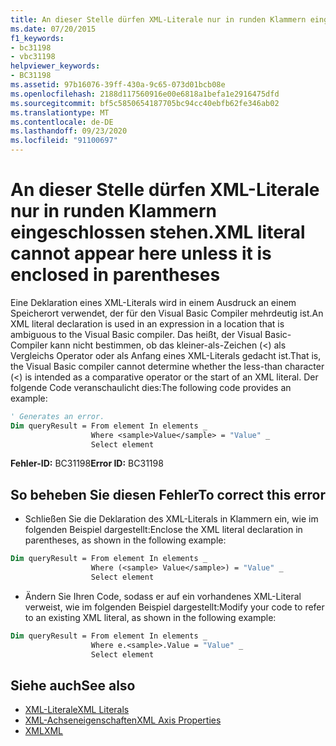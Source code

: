 ```yaml
---
title: An dieser Stelle dürfen XML-Literale nur in runden Klammern eingeschlossen stehen.
ms.date: 07/20/2015
f1_keywords:
- bc31198
- vbc31198
helpviewer_keywords:
- BC31198
ms.assetid: 97b16076-39ff-430a-9c65-073d01bcb08e
ms.openlocfilehash: 2188d117560916e00e6818a1befa1e2916475dfd
ms.sourcegitcommit: bf5c5850654187705bc94cc40ebfb62fe346ab02
ms.translationtype: MT
ms.contentlocale: de-DE
ms.lasthandoff: 09/23/2020
ms.locfileid: "91100697"
---
```

# <a name="xml-literal-cannot-appear-here-unless-it-is-enclosed-in-parentheses"></a><span data-ttu-id="72464-102">An dieser Stelle dürfen XML-Literale nur in runden Klammern eingeschlossen stehen.</span><span class="sxs-lookup"><span data-stu-id="72464-102">XML literal cannot appear here unless it is enclosed in parentheses</span></span>

<span data-ttu-id="72464-103">Eine Deklaration eines XML-Literals wird in einem Ausdruck an einem Speicherort verwendet, der für den Visual Basic Compiler mehrdeutig ist.</span><span class="sxs-lookup"><span data-stu-id="72464-103">An XML literal declaration is used in an expression in a location that is ambiguous to the Visual Basic compiler.</span></span> <span data-ttu-id="72464-104">Das heißt, der Visual Basic-Compiler kann nicht bestimmen, ob das kleiner-als-Zeichen (<) als Vergleichs Operator oder als Anfang eines XML-Literals gedacht ist.</span><span class="sxs-lookup"><span data-stu-id="72464-104">That is, the Visual Basic compiler cannot determine whether the less-than character (<) is intended as a comparative operator or the start of an XML literal.</span></span> <span data-ttu-id="72464-105">Der folgende Code veranschaulicht dies:</span><span class="sxs-lookup"><span data-stu-id="72464-105">The following code provides an example:</span></span>  

```vb  
' Generates an error.  
Dim queryResult = From element In elements _  
                  Where <sample>Value</sample> = "Value" _  
                  Select element  
```  
  
 <span data-ttu-id="72464-106">**Fehler-ID:** BC31198</span><span class="sxs-lookup"><span data-stu-id="72464-106">**Error ID:** BC31198</span></span>  
  
## <a name="to-correct-this-error"></a><span data-ttu-id="72464-107">So beheben Sie diesen Fehler</span><span class="sxs-lookup"><span data-stu-id="72464-107">To correct this error</span></span>  
  
- <span data-ttu-id="72464-108">Schließen Sie die Deklaration des XML-Literals in Klammern ein, wie im folgenden Beispiel dargestellt:</span><span class="sxs-lookup"><span data-stu-id="72464-108">Enclose the XML literal declaration in parentheses, as shown in the following example:</span></span>  
  
```vb  
Dim queryResult = From element In elements _  
                  Where (<sample> Value</sample>) = "Value" _  
                  Select element  
```  
  
- <span data-ttu-id="72464-109">Ändern Sie Ihren Code, sodass er auf ein vorhandenes XML-Literal verweist, wie im folgenden Beispiel dargestellt:</span><span class="sxs-lookup"><span data-stu-id="72464-109">Modify your code to refer to an existing XML literal, as shown in the following example:</span></span>  
  
```vb  
Dim queryResult = From element In elements _  
                  Where e.<sample>.Value = "Value" _  
                  Select element  
```  
  
## <a name="see-also"></a><span data-ttu-id="72464-110">Siehe auch</span><span class="sxs-lookup"><span data-stu-id="72464-110">See also</span></span>

- [<span data-ttu-id="72464-111">XML-Literale</span><span class="sxs-lookup"><span data-stu-id="72464-111">XML Literals</span></span>](../language-reference/xml-literals/index.md)
- [<span data-ttu-id="72464-112">XML-Achseneigenschaften</span><span class="sxs-lookup"><span data-stu-id="72464-112">XML Axis Properties</span></span>](../language-reference/xml-axis/index.md)
- [<span data-ttu-id="72464-113">XML</span><span class="sxs-lookup"><span data-stu-id="72464-113">XML</span></span>](../programming-guide/language-features/xml/index.md)

